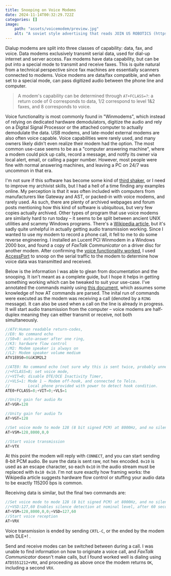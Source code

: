 ```yaml
---
title: Snooping on Voice Modems
date: 2024-11-14T00:32:29.722Z
categories: []
image:
    path: "assets/voicemodem/preview.jpg"
    alt: "A soviet style advertising that reads JOIN US ROBOTICS (https://jacfodor.com/U-S-Robotics)"
---
```

Dialup modems are split into three classes of capability: data, fax, and voice. Data modems exclusively transmit serial data, used for dial-up internet and server access. Fax modems have data capability, but can be put into a special mode to transmit and receive faxes. This is quite natural from a technical perspective since fax machines are essentially scanners connected to modems. Voice modems are data/fax compatible, and when set to a special mode, can pass digitized audio between the phone line and computer. 

> A modem's capability can be determined through `AT+FCLASS=?`: a return code of 0 corresponds to data, 1/2 correspond to level 1&2 faxes, and 8 corresponds to voice.  

Voice functionality is most commonly found in "Winmodems", which instead of relying on dedicated hardware demodulators, digitize the audio and rely on a Digital Signal Processor or the attached computer to actually demodulate the data. USB modems, and late-model external modems are also often voice capable. Voice capabilities were rarely used, and many owners likely didn't even realize their modem had the option. The most common use-case seems to be as a "computer answering machine", where a modem could pick up calls, record a message, and notify its owner via local alert, email, or calling a pager number. However, most people were fine with normal answering machines, and leaving a PC on 24/7 was uncommon in that era. 

I'm not sure if this software has become some kind of [third shaker](https://mavengame.com/2019/04/the-third-shaker/), or I need to improve my archivist skills, but I had a hell of a time finding any examples online. My perception is that it was often included with computers from manufacturers like Gateway and AST, or packed-in with voice modems, and rarely used. As such, there are plenty of archived webpages and forum posts mentioning how this kind of software is ubiquitous, but very few copies actually archived. Other types of program that use voice modems are similarly hard to run today – it seems to be split between ancient UNIX utilities and scammy Windows programs. There's a [Wikipedia article](https://en.wikipedia.org/wiki/Voice_modem_command_set), but it's sadly quite unhelpful in actually getting audio transmission working. Since I wanted to use my modem to record a phone call, it fell to me to do some reverse engineering. I installed an Lucent PCI Winmodem in a Windows 2000 box, and found a copy of _FaxTalk Communicator_ on a driver disc for another modem. After confirming the [voice functionality worked](/assets/voicemodem/meow.wav), I used [AccessPort](https://www.sudt.com/en/ap/) to snoop on the serial traffic to the modem to determine how voice data was transmitted and received.

Below is the information I was able to glean from documentation and the snooping. It isn't meant as a complete guide, but I hope it helps in getting something working which can be tweaked to suit your use-case. I've annotated the commands mainly using [this document](https://www.perle.com/support_services/documentation_pdfs/5500158.pdf), which assumes some knowledge of how AT commands are parsed. The inital run of commands were executed as the modem was receiving a call (denoted by a `RING` message). It can also be used when a call on the line is already in progress. It will start audio transmission from the computer – voice modems are half-duplex meaning they can either transmit or receive, not both simultaneously.

```c
//ATV:Human readable return-codes, 
//E0: No command echo
//S0=0: auto-answer after one ring,
//K3: hardware flow control
//M2: Modem speaker is always on
//L2: Modem speaker volume medium
ATV1E0S0=0&&K3M2L2

//ATE0: No command echo (not sure why this is sent twice, probably unneccessary)
//+FCLASS=8; set voice mode, 
//+VIT=0; disable DTE/DCE Inactivity Timer, 
//+VLS=1: Mode 1 – Modem off-hook, and connected to Telco.
//        Local phone provided with power to detect hook condition.
ATE0+FCLASS=8;+VIT=0;+VLS=1

//Unity gain for audio Rx
AT+VGR=128

//Unity gain for audio Tx
AT+VGT=128

//Set voice mode to mode 128 (8 bit signed PCM) at 8000Hz, and no silence compression
AT+VSM=128,8000,0,0

//Start voice transmission
AT+VTX 
```
At this point the modem will reply with `CONNECT`, and you can start sending 8-bit PCM audio. Be sure the data is sent raw, not hex encoded. `0x10` is used as an escape character, so each `0x10` in the audio stream must be replaced with `0x10 0x10`. I'm not sure exactly how framing works: the Wikipedia article suggests hardware flow control or stuffing your audio data to be exactly 115200 bps is common.

Receiving data is similar, but the final two commands are:
```c
//Set voice mode to mode 128 (8 bit signed PCM) at 8000Hz, and no silence compression
//+VSD:127,60 Enables silence detection at nominal level, after 60 seconds
AT+VSM=128,8000,0,0;+VSD=127,60
//Start voice reception
AT+VRX
```
Voice transmission is ended by sending `CRTL-C`, or the ended by the modem with DLE+! . 

Send and receive modes can be switched between during a call. I was unable to find information on how to originate a voice call, and _FaxTalk Communicator_ doesn't make calls, but I found worked well is dialing using `ATD5551212+VRX`, and proceeding as above once the modem returns `OK`, including a second `VRX`.